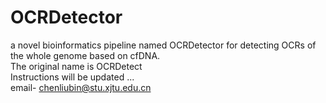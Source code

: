 # OCRDetector 
a novel bioinformatics pipeline named OCRDetector for detecting OCRs of the whole genome based on cfDNA.  
The original name is OCRDetect  
Instructions will be updated ...  
email- chenliubin@stu.xjtu.edu.cn  
